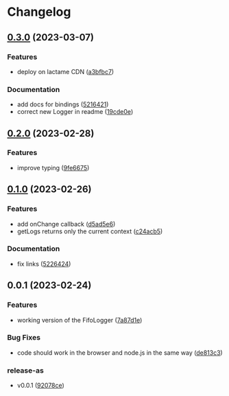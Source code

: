 # Changelog

## [0.3.0](https://github.com/cheminfo/fifo-logger/compare/v0.2.0...v0.3.0) (2023-03-07)


### Features

* deploy on lactame CDN ([a3bfbc7](https://github.com/cheminfo/fifo-logger/commit/a3bfbc788aa22cac6ec7b4a2c88961e0bfc6b057))


### Documentation

* add docs for bindings ([5216421](https://github.com/cheminfo/fifo-logger/commit/5216421c7f36be80b4da6556686efb748a570532))
* correct new Logger in readme ([19cde0e](https://github.com/cheminfo/fifo-logger/commit/19cde0e6615d49bd921331fc7b0c432e2aefb7ee))

## [0.2.0](https://github.com/cheminfo/fifo-logger/compare/v0.1.0...v0.2.0) (2023-02-28)


### Features

* improve typing ([9fe6675](https://github.com/cheminfo/fifo-logger/commit/9fe66750fe68e3c89581011a21c9e2fc5947cca6))

## [0.1.0](https://github.com/cheminfo/fifo-logger/compare/v0.0.1...v0.1.0) (2023-02-26)


### Features

* add onChange callback ([d5ad5e6](https://github.com/cheminfo/fifo-logger/commit/d5ad5e68e5202fc15350d0a4d81a33bb40dcfdc6))
* getLogs returns only the current context ([c24acb5](https://github.com/cheminfo/fifo-logger/commit/c24acb58c354057bf54379ced0641ecc7c35e3ab))


### Documentation

* fix links ([5226424](https://github.com/cheminfo/fifo-logger/commit/5226424254847a5af7ad1bb1bc927b015be10130))

## 0.0.1 (2023-02-24)


### Features

* working version of the FifoLogger ([7a87d1e](https://github.com/cheminfo/fifo-logger/commit/7a87d1ed683515baa0125388ee343cb75a87ec65))


### Bug Fixes

* code should work in the browser and node.js in the same way ([de813c3](https://github.com/cheminfo/fifo-logger/commit/de813c390ea943a7434dd632c399770ac9721f6b))


### release-as

* v0.0.1 ([92078ce](https://github.com/cheminfo/fifo-logger/commit/92078ceb09814d9d33b2063f2e11e29ccbf0c577))
